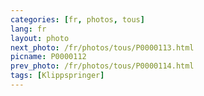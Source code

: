 ```yaml
---
categories: [fr, photos, tous]
lang: fr
layout: photo
next_photo: /fr/photos/tous/P0000113.html
picname: P0000112
prev_photo: /fr/photos/tous/P0000114.html
tags: [Klippspringer]
---
```

